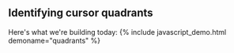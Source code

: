 
## Identifying cursor quadrants
Here's what we're building today:
{% include javascript_demo.html demoname="quadrants" %}